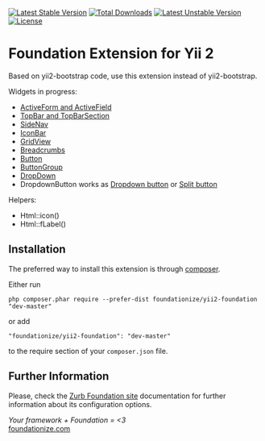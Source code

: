 [![Latest Stable Version](https://poser.pugx.org/foundationize/yii2-foundation/v/stable.svg)](https://packagist.org/packages/foundationize/yii2-foundation) [![Total Downloads](https://poser.pugx.org/foundationize/yii2-foundation/downloads.svg)](https://packagist.org/packages/foundationize/yii2-foundation) [![Latest Unstable Version](https://poser.pugx.org/foundationize/yii2-foundation/v/unstable.svg)](https://packagist.org/packages/foundationize/yii2-foundation) [![License](https://poser.pugx.org/foundationize/yii2-foundation/license.svg)](https://packagist.org/packages/foundationize/yii2-foundation)


Foundation Extension for Yii 2
==============================

Based on yii2-bootstrap code, use this extension instead of yii2-bootstrap.

Widgets in progress:

* [ActiveForm and ActiveField](http://foundation.zurb.com/docs/components/forms.html)
* [TopBar and TopBarSection](http://foundation.zurb.com/docs/components/topbar.html)
* [SideNav](http://foundation.zurb.com/docs/components/sidenav.html)
* [IconBar](http://foundation.zurb.com/docs/components/icon-bar.html)
* [GridView](http://foundation.zurb.com/docs/components/tables.html)
* [Breadcrumbs](http://foundation.zurb.com/docs/components/breadcrumbs.html)
* [Button](http://foundation.zurb.com/docs/components/buttons.html)
* [ButtonGroup](http://foundation.zurb.com/docs/components/button_groups.html)
* [DropDown](http://foundation.zurb.com/docs/components/dropdown.html)
* DropdownButton works as [Dropdown button](http://foundation.zurb.com/docs/components/dropdown_buttons.html) or [Split button](http://foundation.zurb.com/docs/components/split_buttons.html)

Helpers:

* Html::icon()
* Html::fLabel()

Installation
------------

The preferred way to install this extension is through [composer](http://getcomposer.org/download/).

Either run

```
php composer.phar require --prefer-dist foundationize/yii2-foundation "dev-master"
```

or add

```
"foundationize/yii2-foundation": "dev-master"
```

to the require section of your `composer.json` file.

Further Information
-------------------
Please, check the [Zurb Foundation site](http://foundation.zurb.com) documentation for further information about its configuration options.


<i>Your framework + Foundation = <3</i>  
[foundationize.com](http://foundationize.com)
